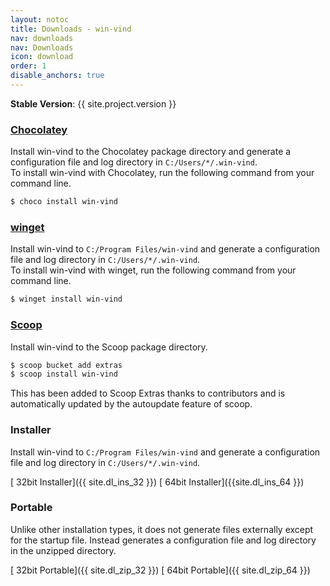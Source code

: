 ```yaml
---
layout: notoc
title: Downloads - win-vind
nav: downloads
nav: Downloads
icon: download
order: 1
disable_anchors: true
---
```


**Stable Version**: {{ site.project.version }}

### [Chocolatey](https://chocolatey.org/)
Install win-vind to the Chocolatey package directory and generate a configuration file and log directory in `C:/Users/*/.win-vind`.  
To install win-vind with Chocolatey, run the following command from your command line.  

```sh
$ choco install win-vind
```

### [winget](https://github.com/microsoft/winget-cli)
Install win-vind to `C:/Program Files/win-vind` and generate a configuration file and log directory in `C:/Users/*/.win-vind`.  
To install win-vind with winget, run the following command from your command line.  

```sh
$ winget install win-vind
```

### [Scoop](https://scoop.sh/)
Install win-vind to the Scoop package directory.

```sh
$ scoop bucket add extras
$ scoop install win-vind
```

This has been added to Scoop Extras thanks to contributors and is automatically updated by the autoupdate feature of scoop.

### Installer
Install win-vind to `C:/Program Files/win-vind` and generate a configuration file and log directory in `C:/Users/*/.win-vind`.

[<span class="site-masthead__button"><i class="fas fa-download"></i>&nbsp;<span>32bit Installer</span></span>]({{ site.dl_ins_32 }})
[<span class="site-masthead__button"><i class="fas fa-download"></i>&nbsp;<span>64bit Installer</span></span>]({{site.dl_ins_64 }})

### Portable
Unlike other installation types, it does not generate files externally except for the startup file. Instead generates a configuration file and log directory in the unzipped directory.

[<span class="site-masthead__button"><i class="fas fa-download"></i>&nbsp;<span>32bit Portable</span></span>]({{ site.dl_zip_32 }})
[<span class="site-masthead__button"><i class="fas fa-download"></i>&nbsp;<span>64bit Portable</span></span>]({{ site.dl_zip_64 }})

<br>
